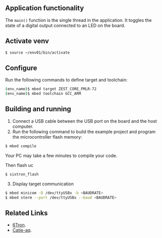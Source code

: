 
## Application functionality

The `main()` function is the single thread in the application. It toggles the state of a digital output connected to an LED on the board.

## Activate venv
```bash
$ source ~/env01/bin/activate  
```
## Configure

Run the following commands to define target and toolchain:
```bash
(env_name)$ mbed target ZEST_CORE_FMLR-72
(env_name)$ mbed toolchain GCC_ARM
```

## Building and running

1. Connect a USB cable between the USB port on the board and the host computer.
2. Run the following command to build the example project and program the microcontroller flash memory:

```bash
$ mbed compile
```
Your PC may take a few minutes to compile your code.

Then flash uc

```bash
$ sixtron_flash
```

3. Display target communication

```bash 
$ mbed minicom -D /dev/ttyUSBx -b <BAUDRATE>
$ mbed sterm --port /dev/ttyUSBx --baud <BAUDRATE>
```


## Related Links

* [6Tron](https://6tron.io/).
* [Catie-aq](https://github.com/catie-aq).
